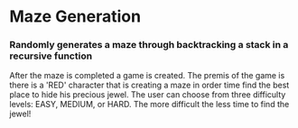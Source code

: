# Maze Generation

### Randomly generates a maze through backtracking a stack in a recursive function

After the maze is completed a game is created. The premis of the game is there is a 'RED' character that is creating a maze in order time find the best place to hide his precious jewel. The user can choose from three difficulty levels: EASY, MEDIUM, or HARD. The more difficult the less time to find the jewel! 
